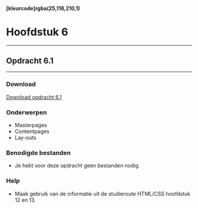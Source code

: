 #### [kleurcode]rgba(25,118,210,1)

# Hoofdstuk 6

---
## Opdracht 6.1
---

### Download
<a href="https://elo.kw1c.nl/CMS/Studie/811%20ICT-Academie/811%20VakkenInhoud/%5BB.02%20ASP%5D%20ASP/25187%20%C2%A0%20Applicatie-%20en%20mediaontwikkelaar/Periode%2003/Productie/02.%20Opdrachten/Hoofdstuk%2006/Opdracht%206.1.pdf" target="_blank">Download opdracht 6.1</a>

### Onderwerpen
*   Masterpages
*   Contentpages
*   Lay-outs 

### Benodigde bestanden
*   Je hebt voor deze opdracht geen bestanden nodig.

### Help
*   Maak gebruik van de informatie uit de studieroute HTML/CSS hoofdstuk 12 en 13.